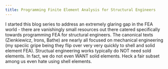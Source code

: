 ```yaml
---
title: Programming Finite Element Analysis for Structural Engineers
---
```

I started this blog series to address an extremely glaring gap in the FEA world - there are vanishingly small resources out there catered specifically towards programming FEA for structural engineers. The canonical texts (Zienkiewicz, Irons, Bathe) are nearly all focused on mechanical engineering (my speciic gripe being they flip over very very quickly to shell and solid element FEA). 
Structual engineering works typically do NOT need sold elements. In fact, we do not even WANT solid elements. Heck a fair subset among us even hate using shell elements. 


